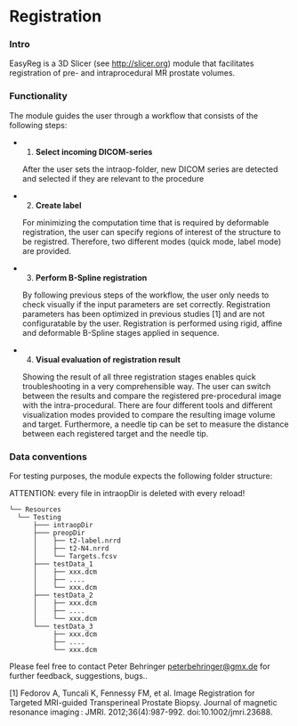 # Registration


### Intro

EasyReg is a 3D Slicer (see http://slicer.org) module that facilitates registration of pre- and intraprocedural MR prostate volumes. 

### Functionality

The module guides the user through a workflow that consists of the following steps:

* 1. **Select incoming DICOM-series**
  
  After the user sets the intraop-folder, new DICOM series are detected and selected if they are relevant to the procedure

* 2. **Create label**

  For minimizing the computation time that is required by deformable registration, the user can specify regions of interest of   the structure to be registred. Therefore, two different modes (quick mode, label mode) are provided. 
  
* 3. **Perform B-Spline registration**

  By following previous steps of the workflow, the user only needs to check visually if the input parameters are set            correctly. Registration parameters has been optimized in previous studies [1] and are not configuratable by the user.         Registration is performed using rigid, affine and deformable B-Spline stages applied in sequence.
  
* 4. **Visual evaluation of registration result**

  Showing the result of all three registration stages enables quick troubleshooting in a very comprehensible way. The user can   switch between the results and compare the registered pre-procedural image with the intra-procedural. There are four          different tools and different visualization modes provided to compare the resulting image volume and target. Furthermore, a   needle tip can be set to measure the distance between each registered target and the needle tip. 

### Data conventions

For testing purposes, the module expects the following folder structure:

ATTENTION: every file in intraopDir is deleted with every reload! 

```
└── Resources
  └── Testing
      ├─── intraopDir
      ├─── preopDir
      │    ├── t2-label.nrrd
      │    ├── t2-N4.nrrd
      │    └── Targets.fcsv
      ├─── testData_1
      │    ├── xxx.dcm
      │    ├── ....
      │    └── xxx.dcm
      ├─── testData_2
      │    ├── xxx.dcm
      │    ├── ....
      │    └── xxx.dcm
      └─── testData_3
           ├── xxx.dcm
           ├── ....
           └── xxx.dcm
```

Please feel free to contact Peter Behringer peterbehringer@gmx.de for further feedback, suggestions, bugs.. 

[1] Fedorov A, Tuncali K, Fennessy FM, et al. Image Registration for Targeted MRI-guided Transperineal Prostate Biopsy. Journal of magnetic resonance imaging : JMRI. 2012;36(4):987-992. doi:10.1002/jmri.23688.
